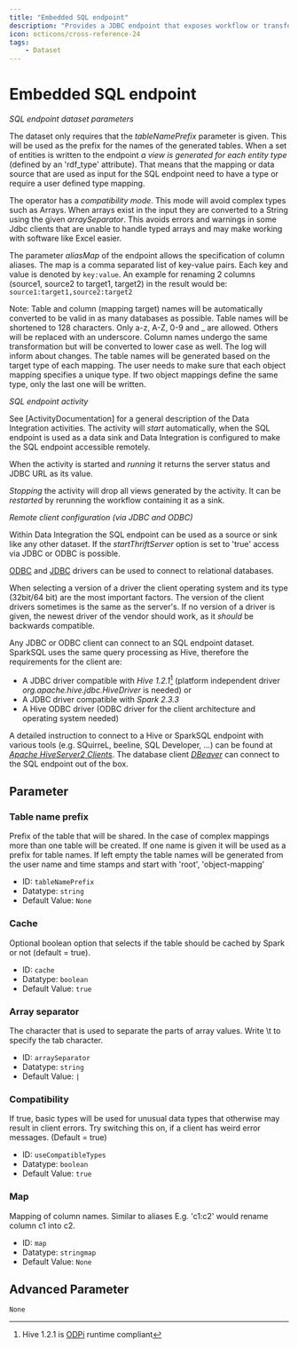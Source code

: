 ```yaml
---
title: "Embedded SQL endpoint"
description: "Provides a JDBC endpoint that exposes workflow or transformation results as tables, which can be queried using SQL."
icon: octicons/cross-reference-24
tags: 
    - Dataset
---
```

# Embedded SQL endpoint
<!-- This file was generated - DO NOT CHANGE IT MANUALLY -->



_SQL endpoint dataset parameters_

The dataset only requires that the _tableNamePrefix_ parameter is given. This will be used as the prefix for the names of the generated tables.
When a set of entities is written to the endpoint _a view is generated for each entity type_ (defined by an 'rdf_type' attribute).
That means that the mapping or data source that are used as input for the SQL endpoint need to have a type or require a user defined type mapping.

The operator has a _compatibility mode_. This mode will avoid complex types such as Arrays. When arrays exist in the input they
are converted to a String using the given _arraySeparator_. This avoids errors and warnings in some Jdbc clients that are unable to
handle typed arrays and may make working with software like Excel easier.

The parameter _aliasMap_ of the endpoint allows the specification of column aliases. The map is a comma separated list of key-value pairs.
Each key and value is denoted by ```key:value```. An example for renaming 2 columns (source1, source2 to target1, target2) in the result would be:
```source1:target1,source2:target2```

Note: Table and column (mapping target) names will be automatically converted to be valid in as many databases as possible.
Table names will be shortened to 128 characters. Only a-z, A-Z, 0-9 and _ are allowed. Others will be replaced with an underscore.
Column names undergo the same transformation but will be converted to lower case as well. The log will inform about changes.
The table names will be generated based on the target type of each mapping.
The user needs to make sure that each object mapping specifies a unique type.
If two object mappings define the same type, only the last one will be written.

_SQL endpoint activity_

See [ActivityDocumentation] for a general description of the Data Integration activities.
The activity will _start_ automatically, when the SQL endpoint is used
as a data sink and Data Integration is configured to make the SQL endpoint accessible remotely.

When the activity is started and _running_ it returns the server status and JDBC URL as its value.

_Stopping_ the activity will drop all views generated by the activity. It can be _restarted_ by rerunning the
workflow containing it as a sink.

_Remote client configuration (via JDBC and ODBC)_

Within Data Integration the SQL endpoint can be used as a source or sink like any other dataset. If the _startThriftServer_ option is set to 'true'
access via JDBC or ODBC is possible.

[ODBC](https://en.wikipedia.org/wiki/Open_Database_Connectivity) and [JDBC](https://en.wikipedia.org/wiki/Java_Database_Connectivity) drivers can be used to connect to relational databases.

When selecting a version of a driver the client operating system and its type (32bit/64 bit) are the most important factors.
The version of the client drivers sometimes is the same as the server's.
If no version of a driver is given, the newest driver of the vendor should work, as it _should_ be backwards compatible.

Any JDBC or ODBC client can connect to an SQL endpoint dataset. SparkSQL uses the same query processing as Hive, therefore the requirements for the client are:

- A JDBC driver compatible with _Hive 1.2.1_[^hi] (platform independent driver _org.apache.hive.jdbc.HiveDriver_ is needed) or
- A JDBC driver compatible with _Spark 2.3.3_
- A Hive ODBC driver (ODBC driver for the client architecture and operating system needed)

[^hi]: Hive 1.2.1 is [ODPi](https://github.com/odpi/specs/blob/master/ODPi-Runtime.md) runtime compliant

A detailed instruction to connect to a Hive or SparkSQL endpoint with various tools (e.g. SQuirreL, beeline, SQL Developer, ...) can be found at _[Apache HiveServer2 Clients](https://cwiki.apache.org/confluence/display/Hive/HiveServer2+Clients)_.
The database client _[DBeaver](https://dbeaver.io/)_ can connect to the SQL endpoint out of the box.


## Parameter

### Table name prefix

Prefix of the table that will be shared. In the case of complex mappings more than one table will be created. If one name is given it will be used as a prefix for table names. If left empty the table names will be generated from the user name and time stamps and start with 'root', 'object-mapping'

- ID: `tableNamePrefix`
- Datatype: `string`
- Default Value: `None`



### Cache

Optional boolean option that selects if the table should be cached by Spark or not (default = true).

- ID: `cache`
- Datatype: `boolean`
- Default Value: `true`



### Array separator

The character that is used to separate the parts of array values. Write \t to specify the tab character.

- ID: `arraySeparator`
- Datatype: `string`
- Default Value: `|`



### Compatibility

If true, basic types will be used for unusual data types that otherwise may result in client errors. Try switching this on, if a client has weird error messages. (Default = true)

- ID: `useCompatibleTypes`
- Datatype: `boolean`
- Default Value: `true`



### Map

Mapping of column names. Similar to aliases E.g. 'c1:c2' would rename column c1 into c2.

- ID: `map`
- Datatype: `stringmap`
- Default Value: `None`





## Advanced Parameter

`None`